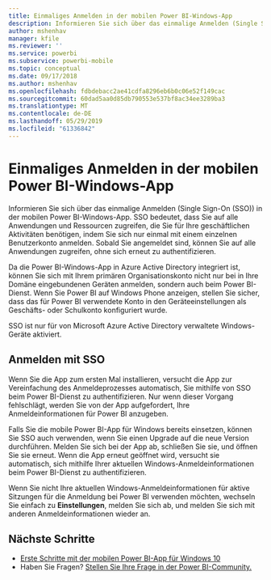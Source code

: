 ```yaml
---
title: Einmaliges Anmelden in der mobilen Power BI-Windows-App
description: Informieren Sie sich über das einmalige Anmelden (Single Sign-On (SSO)) in der mobilen Power BI-Windows-App. SSO bedeutet, dass Sie auf alle Anwendungen und Ressourcen zugreifen, die Sie für Ihre geschäftlichen Aktivitäten benötigen, indem Sie sich nur einmal mit einem einzelnen Benutzerkonto anmelden.
author: mshenhav
manager: kfile
ms.reviewer: ''
ms.service: powerbi
ms.subservice: powerbi-mobile
ms.topic: conceptual
ms.date: 09/17/2018
ms.author: mshenhav
ms.openlocfilehash: fdbdebacc2ae41cdfa8296eb6b0c06e52f149cac
ms.sourcegitcommit: 60dad5aa0d85db790553e537bf8ac34ee3289ba3
ms.translationtype: MT
ms.contentlocale: de-DE
ms.lasthandoff: 05/29/2019
ms.locfileid: "61336842"
---
```

# <a name="single-sign-on-in-the-power-bi-mobile-windows-app"></a>Einmaliges Anmelden in der mobilen Power BI-Windows-App

Informieren Sie sich über das einmalige Anmelden (Single Sign-On (SSO)) in der mobilen Power BI-Windows-App. SSO bedeutet, dass Sie auf alle Anwendungen und Ressourcen zugreifen, die Sie für Ihre geschäftlichen Aktivitäten benötigen, indem Sie sich nur einmal mit einem einzelnen Benutzerkonto anmelden. Sobald Sie angemeldet sind, können Sie auf alle Anwendungen zugreifen, ohne sich erneut zu authentifizieren. 

Da die Power BI-Windows-App in Azure Active Directory integriert ist, können Sie sich mit Ihrem primären Organisationskonto nicht nur bei in Ihre Domäne eingebundenen Geräten anmelden, sondern auch beim Power BI-Dienst. Wenn Sie Power BI auf Windows Phone anzeigen, stellen Sie sicher, dass das für Power BI verwendete Konto in den Geräteeinstellungen als Geschäfts- oder Schulkonto konfiguriert wurde.  

SSO ist nur für von Microsoft Azure Active Directory verwaltete Windows-Geräte aktiviert. 

## <a name="sign-in-with-sso"></a>Anmelden mit SSO

Wenn Sie die App zum ersten Mal installieren, versucht die App zur Vereinfachung des Anmeldeprozesses automatisch, Sie mithilfe von SSO beim Power BI-Dienst zu authentifizieren. Nur wenn dieser Vorgang fehlschlägt, werden Sie von der App aufgefordert, Ihre Anmeldeinformationen für Power BI anzugeben.  

Falls Sie die mobile Power BI-App für Windows bereits einsetzen, können Sie SSO auch verwenden, wenn Sie einen Upgrade auf die neue Version durchführen. Melden Sie sich bei der App ab, schließen Sie sie, und öffnen Sie sie erneut. Wenn die App erneut geöffnet wird, versucht sie automatisch, sich mithilfe Ihrer aktuellen Windows-Anmeldeinformationen beim Power BI-Dienst zu authentifizieren. 

Wenn Sie nicht Ihre aktuellen Windows-Anmeldeinformationen für aktive Sitzungen für die Anmeldung bei Power BI verwenden möchten, wechseln Sie einfach zu **Einstellungen**, melden Sie sich ab, und melden Sie sich mit anderen Anmeldeinformationen wieder an. 
 
## <a name="next-steps"></a>Nächste Schritte

- [Erste Schritte mit der mobilen Power BI-App für Windows 10](mobile-windows-10-phone-app-get-started.md)
- Haben Sie Fragen? [Stellen Sie Ihre Frage in der Power BI-Community.](http://community.powerbi.com/)

